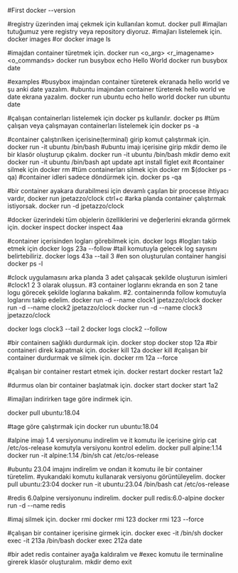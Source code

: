 #First
docker --version

#registry üzerinden imaj çekmek için kullanılan komut.
docker pull <imagename>
#imajları tutuğumuz yere registry veya repository diyoruz.
#imajları listelemek için.
docker images #or
docker image ls


#imajdan container türetmek için.
docker run <o_arg> <r_imagename> <o_commands>
docker run busybox echo Hello World
docker run busybox date

#examples
#busybox imajından container türeterek ekranada hello world ve şu anki date yazalım.
#ubuntu imajından container türeterek hello world ve date ekrana yazalım.
docker run ubuntu echo hello world
docker run ubuntu date

#çalışan containerları listelemek için docker ps kullanılır.
docker ps
#tüm çalışan veya çalışmayan containerları listelemek için 
docker ps -a

#container çalıştırılken içerisine(terminal) girip komut çalıştırmak için.
docker run -it ubuntu /bin/bash
#ubuntu imajı içerisine girip mkdir demo ile bir klasör oluşturup çıkalım.
docker run -it ubuntu /bin/bash
mkdir demo
exit
docker run -it ubuntu /bin/bash
apt update 
apt install figlet
exit
#container silmek için
docker rm <containerid>
#tüm containerları silmek için
docker rm $(docker ps -qa)
#container idleri sadece döndürmek için.
docker ps -qa


#bir container ayakara durabilmesi için devamlı çaşılan bir processe ihtiyacı vardır,
docker run jpetazzo/clock
ctrl+c
#arka planda container çalıştırmak istiyorsak.
docker run -d jpetazzo/clock

#docker üzerindeki tüm objelerin özelliklerini ve değerlerini ekranda görmek için.
docker inspect <objectid>
docker inspect 4aa

#container içerisinden logları görebilmek için.
docker logs
#logları takip etmek için
docker logs 23a --follow 
#tail komutuyla gelecek log sayısını belirtebiliriz.
docker logs 43a --tail 3
#en son oluşturulan container hangisi
docker ps -l

#clock uygulamasını arka planda 3 adet çalışacak şekilde oluşturun isimleri
#clock1 2 3 olarak oluşsun.
#3 container loglarını ekranda en son 2 tane logu görecek şekilde loglarına bakalım.
#2. containerında follow komutuyla loglarını takip edelim.
docker run -d --name clock1 jpetazzo/clock
docker run -d --name clock2 jpetazzo/clock
docker run -d --name clock3 jpetazzo/clock

docker logs clock3 --tail 2
docker logs clock2 --follow 

#bir containerı sağlıklı durdurmak için.
docker stop <containerid>
docker stop 12a
#bir containeri direk kapatmak için.
docker kill 12a
docker kill <containerid>
#çalışan bir container durdurmak ve silmek için.
docker rm 12a --force

#çalışan bir container restart etmek için.
docker restart <containerid>
docker restart 1a2

#durmus olan bir container başlatmak için.
docker start <containerid>
docker start 1a2

#imajları indirirken tage göre indirmek için.

docker pull ubuntu:18.04

#tage göre çalıştırmak için
docker run ubuntu:18.04


#alpine imajı 1.4 versiyonunu indirelim ve it komutu ile içerisine girip
cat /etc/os-release komutyla versiyonu kontrol edelim. 
docker pull alpine:1.14
docker run -it alpine:1.14 /bin/sh
cat /etc/os-release

#ubuntu 23.04 imajını indirelim ve ondan it komutu ile bir container türetelim.
#yukarıdaki komutu kullanarak versiyonu görüntüleyelim.
docker  pull ubuntu:23:04
docker run -it ubuntu:23.04 /bin/bash
cat /etc/os-release

#redis 6.0alpine versiyonunu indirelim.
docker pull redis:6.0-alpine
docker run -d --name redis


#imaj silmek için.
docker rmi <imageid>
docker rmi 123
docker rmi 123 --force

#çalışan bir container içerisine girmek için.
docker exec -it <containerid> /bin/sh
docker exec -it 213a /bin/bash
docker exec 212a date

#bir adet redis container ayağa kaldıralım ve
#exec komutu ile terminaline girerek klasör oluşturalım.
mkdir demo
exit